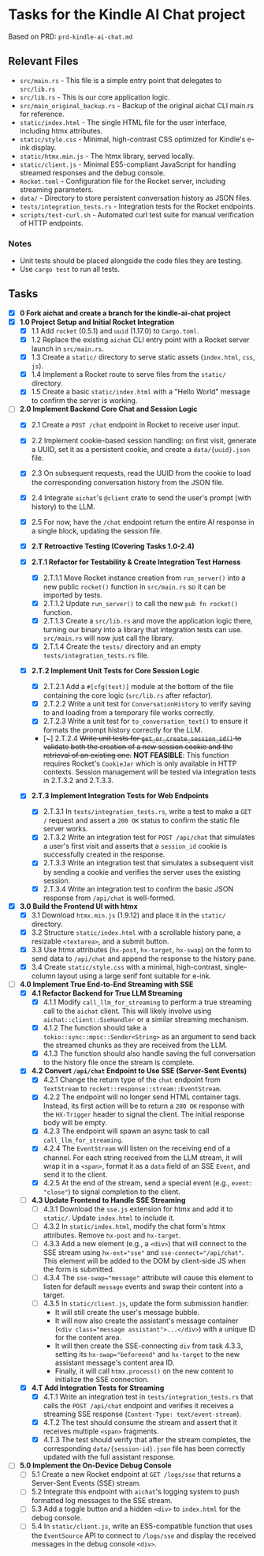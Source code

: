 # Tasks for the Kindle AI Chat project

Based on PRD: `prd-kindle-ai-chat.md`

## Relevant Files

- `src/main.rs` - This file is a simple entry point that delegates to `src/lib.rs`
- `src/lib.rs` - This is our core application logic.
- `src/main_original_backup.rs` - Backup of the original aichat CLI main.rs for reference.
- `static/index.html` - The single HTML file for the user interface, including htmx attributes.
- `static/style.css` - Minimal, high-contrast CSS optimized for Kindle's e-ink display.
- `static/htmx.min.js` - The htmx library, served locally.
- `static/client.js` - Minimal ES5-compliant JavaScript for handling streamed responses and the debug console.
- `Rocket.toml` - Configuration file for the Rocket server, including streaming parameters.
- `data/` - Directory to store persistent conversation history as JSON files.
- `tests/integration_tests.rs` - Integration tests for the Rocket endpoints.
- `scripts/test-curl.sh` - Automated curl test suite for manual verification of HTTP endpoints.

### Notes

- Unit tests should be placed alongside the code files they are testing.
- Use `cargo test` to run all tests.

## Tasks

- [x] **0 Fork aichat and create a branch for the kindle-ai-chat project**
- [x] **1.0 Project Setup and Initial Rocket Integration**
  - [x] 1.1 Add `rocket` (0.5.1) and `uuid` (1.17.0) to `Cargo.toml`.
  - [x] 1.2 Replace the existing `aichat` CLI entry point with a Rocket server launch in `src/main.rs`.
  - [x] 1.3 Create a `static/` directory to serve static assets (`index.html`, `css`, `js`).
  - [x] 1.4 Implement a Rocket route to serve files from the `static/` directory.
  - [x] 1.5 Create a basic `static/index.html` with a "Hello World" message to confirm the server is working.

- [ ] **2.0 Implement Backend Core Chat and Session Logic**
  - [x] 2.1 Create a `POST /chat` endpoint in Rocket to receive user input.
  - [x] 2.2 Implement cookie-based session handling: on first visit, generate a UUID, set it as a persistent cookie, and create a `data/{uuid}.json` file.
  - [x] 2.3 On subsequent requests, read the UUID from the cookie to load the corresponding conversation history from the JSON file.
  - [x] 2.4 Integrate `aichat`'s `@client` crate to send the user's prompt (with history) to the LLM.
  - [x] 2.5 For now, have the `/chat` endpoint return the entire AI response in a single block, updating the session file.

  - [x] **2.T Retroactive Testing (Covering Tasks 1.0-2.4)**
  - [x] **2.T.1 Refactor for Testability & Create Integration Test Harness**
    - [x] 2.T.1.1 Move Rocket instance creation from `run_server()` into a new public `rocket()` function in `src/main.rs` so it can be imported by tests.
    - [x] 2.T.1.2 Update `run_server()` to call the new `pub fn rocket()` function.
    - [x] 2.T.1.3 Create a `src/lib.rs` and move the application logic there, turning our binary into a library that integration tests can use. `src/main.rs` will now just call the library.
    - [x] 2.T.1.4 Create the `tests/` directory and an empty `tests/integration_tests.rs` file.

  - [x] **2.T.2 Implement Unit Tests for Core Session Logic**
    - [x] 2.T.2.1 Add a `#[cfg(test)]` module at the bottom of the file containing the core logic (`src/lib.rs` after refactor).
    - [x] 2.T.2.2 Write a unit test for `ConversationHistory` to verify saving to and loading from a temporary file works correctly.
    - [x] 2.T.2.3 Write a unit test for `to_conversation_text()` to ensure it formats the prompt history correctly for the LLM.
    - [~] 2.T.2.4 ~~Write unit tests for `get_or_create_session_id()` to validate both the creation of a new session cookie and the retrieval of an existing one.~~
    **NOT FEASIBLE**: This function requires Rocket's `CookieJar` which is only available in HTTP contexts. Session management will be tested via integration tests in 2.T.3.2 and 2.T.3.3.

  - [x] **2.T.3 Implement Integration Tests for Web Endpoints**
    - [x] 2.T.3.1 In `tests/integration_tests.rs`, write a test to make a `GET /` request and assert a `200 OK` status to confirm the static file server works.
    - [x] 2.T.3.2 Write an integration test for `POST /api/chat` that simulates a user's first visit and asserts that a `session_id` cookie is successfully created in the response.
    - [x] 2.T.3.3 Write an integration test that simulates a subsequent visit by sending a cookie and verifies the server uses the existing session.
    - [x] 2.T.3.4 Write an integration test to confirm the basic JSON response from `/api/chat` is well-formed.

- [x] **3.0 Build the Frontend UI with htmx**
  - [x] 3.1 Download `htmx.min.js` (1.9.12) and place it in the `static/` directory.
  - [x] 3.2 Structure `static/index.html` with a scrollable history pane, a resizable `<textarea>`, and a submit button.
  - [x] 3.3 Use htmx attributes (`hx-post`, `hx-target`, `hx-swap`) on the form to send data to `/api/chat` and append the response to the history pane.
  - [x] 3.4 Create `static/style.css` with a minimal, high-contrast, single-column layout using a large serif font suitable for e-ink.

- [ ] **4.0 Implement True End-to-End Streaming with SSE**
  - [x] **4.1 Refactor Backend for True LLM Streaming**
    - [x] 4.1.1 Modify `call_llm_for_streaming` to perform a true streaming call to the `aichat` client. This will likely involve using `aichat::client::SseHandler` or a similar streaming mechanism.
    - [x] 4.1.2 The function should take a `tokio::sync::mpsc::Sender<String>` as an argument to send back the streamed chunks as they are received from the LLM.
    - [x] 4.1.3 The function should also handle saving the full conversation to the history file once the stream is complete.

  - [x] **4.2 Convert `/api/chat` Endpoint to Use SSE (Server-Sent Events)**
    - [x] 4.2.1 Change the return type of the `chat` endpoint from `TextStream` to `rocket::response::stream::EventStream`.
    - [x] 4.2.2 The endpoint will no longer send HTML container tags. Instead, its first action will be to return a `200 OK` response with the `HX-Trigger` header to signal the client. The initial response body will be empty.
    - [x] 4.2.3 The endpoint will spawn an async task to call `call_llm_for_streaming`.
    - [x] 4.2.4 The `EventStream` will listen on the receiving end of a channel. For each string received from the LLM stream, it will wrap it in a `<span>`, format it as a `data` field of an SSE `Event`, and send it to the client.
    - [x] 4.2.5 At the end of the stream, send a special event (e.g., `event: "close"`) to signal completion to the client.

  - [ ] **4.3 Update Frontend to Handle SSE Streaming**
    - [ ] 4.3.1 Download the `sse.js` extension for htmx and add it to `static/`. Update `index.html` to include it.
    - [ ] 4.3.2 In `static/index.html`, modify the chat form's htmx attributes. Remove `hx-post` and `hx-target`.
    - [ ] 4.3.3 Add a new element (e.g., a `<div>`) that will connect to the SSE stream using `hx-ext="sse"` and `sse-connect="/api/chat"`. This element will be added to the DOM by client-side JS when the form is submitted.
    - [ ] 4.3.4 The `sse-swap="message"` attribute will cause this element to listen for default `message` events and swap their content into a target.
    - [ ] 4.3.5 In `static/client.js`, update the form submission handler:
      - It will still create the user's message bubble.
      - It will now also create the assistant's message container (`<div class="message assistant">...</div>`) with a unique ID for the content area.
      - It will then create the SSE-connecting `div` from task 4.3.3, setting its `hx-swap="beforeend"` and `hx-target` to the new assistant message's content area ID.
      - Finally, it will call `htmx.process()` on the new content to initialize the SSE connection.

  - [x] **4.T Add Integration Tests for Streaming**
    - [x] 4.T.1 Write an integration test in `tests/integration_tests.rs` that calls the `POST /api/chat` endpoint and verifies it receives a streaming SSE response (`Content-Type: text/event-stream`).
    - [x] 4.T.2 The test should consume the stream and assert that it receives multiple `<span>` fragments.
    - [x] 4.T.3 The test should verify that after the stream completes, the corresponding `data/{session-id}.json` file has been correctly updated with the full assistant response.

- [ ] **5.0 Implement the On-Device Debug Console**
  - [ ] 5.1 Create a new Rocket endpoint at `GET /logs/sse` that returns a Server-Sent Events (SSE) stream.
  - [ ] 5.2 Integrate this endpoint with `aichat`'s logging system to push formatted log messages to the SSE stream.
  - [ ] 5.3 Add a toggle button and a hidden `<div>` to `index.html` for the debug console.
  - [ ] 5.4 In `static/client.js`, write an ES5-compatible function that uses the `EventSource` API to connect to `/logs/sse` and display the received messages in the debug console `<div>`. 